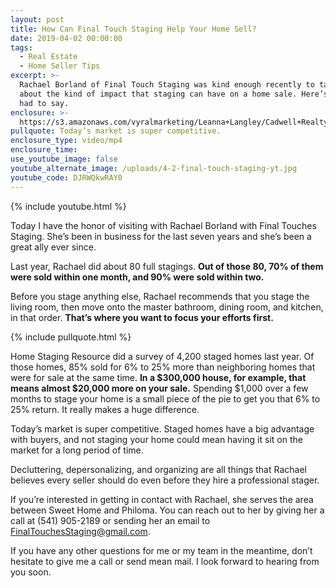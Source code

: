 ```yaml
---
layout: post
title: How Can Final Touch Staging Help Your Home Sell?
date: 2019-04-02 00:00:00
tags:
  - Real Estate
  - Home Seller Tips
excerpt: >-
  Rachael Borland of Final Touch Staging was kind enough recently to talk to me
  about the kind of impact that staging can have on a home sale. Here’s what she
  had to say.
enclosure: >-
  https://s3.amazonaws.com/vyralmarketing/Leanna+Langley/Cadwell+Realty+Group+_+How+Can+Final+Touch+Staging+Help+Your+Home+Sell_.mp4
pullquote: Today’s market is super competitive.
enclosure_type: video/mp4
enclosure_time:
use_youtube_image: false
youtube_alternate_image: /uploads/4-2-final-touch-staging-yt.jpg
youtube_code: DJRWQkwRAY0
---
```


{% include youtube.html %}

Today I have the honor of visiting with Rachael Borland with Final Touches Staging. She’s been in business for the last seven years and she’s been a great ally ever since.

Last year, Rachael did about 80 full stagings. **Out of those 80, 70% of them were sold within one month, and 90% were sold within two.&nbsp;**

Before you stage anything else, Rachael recommends that you stage the living room, then move onto the master bathroom, dining room, and kitchen, in that order. **That’s where you want to focus your efforts first.**

{% include pullquote.html %}

Home Staging Resource did a survey of 4,200 staged homes last year. Of those homes, 85% sold for 6% to 25% more than neighboring homes that were for sale at the same time. **In a $300,000 house, for example, that means almost $20,000 more on your sale.** Spending $1,000 over a few months to stage your home is a small piece of the pie to get you that 6% to 25% return. It really makes a huge difference.

Today’s market is super competitive. Staged homes have a big advantage with buyers, and not staging your home could mean having it sit on the market for a long period of time.&nbsp;

Decluttering, depersonalizing, and organizing are all things that Rachael believes every seller should do even before they hire a professional stager.

If you’re interested in getting in contact with Rachael, she serves the area between Sweet Home and Philoma. You can reach out to her by giving her a call at (541) 905-2189 or sending her an email to [FinalTouchesStaging@gmail.com](mailto:FinalTouchesStaging@gmail.com).

If you have any other questions for me or my team in the meantime, don’t hesitate to give me a call or send mean mail. I look forward to hearing from you soon.
